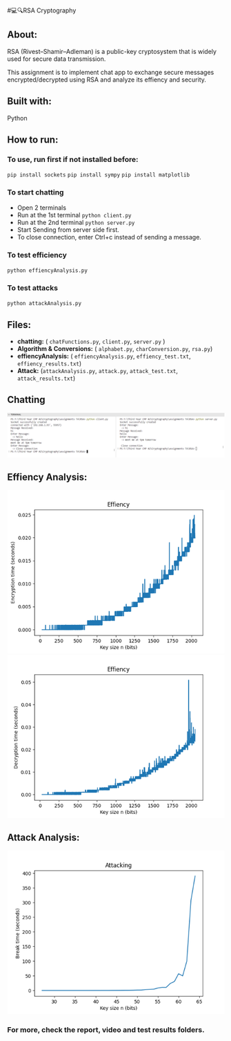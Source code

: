 #💻🔍RSA Cryptography 

## About:
RSA (Rivest–Shamir–Adleman) is a public-key cryptosystem that is widely used for secure data
transmission.

This assignment is to implement chat app to exchange secure messages encrypted/decrypted using RSA and analyze its effiency and security.

## Built with:
Python
## How to run:
### To use, run first if not installed before:
`pip install sockets` `pip install sympy` `pip install matplotlib`

### To start chatting
- Open 2 terminals
- Run at the 1st terminal `python client.py`
- Run at the 2nd terminal `python server.py`
- Start Sending from server side first.
- To close connection, enter Ctrl+c instead of sending a message.

### To test efficiency 
`python effiencyAnalysis.py`
### To test attacks 
`python attackAnalysis.py`

## Files:
- **chatting:**  ( `chatFunctions.py`, `client.py`, `server.py` )
- **Algorithm & Conversions:** ( `alphabet.py`, `charConversion.py`, `rsa.py`)
- **effiencyAnalysis:** ( `effiencyAnalysis.py`, `effiency_test.txt`, `effiency_results.txt`)
- **Attack:** (`attackAnalysis.py`, `attack.py`, `attack_test.txt`, `attack_results.txt`)

## Chatting 
![Alt Text](chatting.png)
## Effiency Analysis:
![Alt Text](eff_test1/Figure_1.png)
![Alt Text](eff_test1/Figure_2.png)

## Attack Analysis:
![Alt Text](attack_test/attack_figure.png)
### For more, check the report, video and test results folders.


